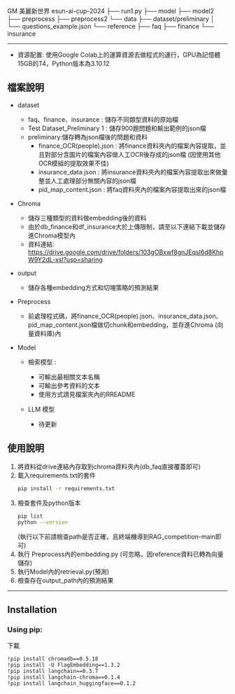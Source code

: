 GM 美麗新世界
esun-ai-cup-2024
├── run1.py
├── model
├── model2
├── preprocess
├── preprocess2
└── data 
    ├── dataset/preliminary
    │   └── questions_example.json
    └── reference
        ├── faq
        ├── finance
        └── insurance


---
- 資源配置: 使用Google Colab上的運算資源去做程式的運行，GPU為記憶體15GB的T4，Python版本為3.10.12

## 檔案說明
- dataset
  - faq、finance、insurance : 儲存不同類型資料的原始檔
  - Test Dataset_Preliminary 1 : 儲存900題問題和輸出範例的json檔
  - preliminary:儲存轉為json檔後的問題和資料
    - finance_OCR(people).json : 將finance資料夾內的檔案內容提取，並且對部分含圖片的檔案內容做人工OCR後存成的json檔 (因使用其他OCR模組的提取效果不佳)
    - insurance_data.json : 將insurance資料夾內的檔案內容提取出來做彙整並人工處理部分無關內容的json檔
    - pid_map_content.json : 將faq資料夾內的檔案內容提取出來的json檔
- Chroma
  - 儲存三種類型的資料做embedding後的資料
  - 由於db_finance和df_insurance大於上傳限制，請至以下連結下載並儲存進Chroma模型內
  - 資料連結:  https://drive.google.com/drive/folders/103gOBxwf8gnJEqsI6d8KhpW9Y2dL-xsl?usp=sharing
 
  
- output
  - 儲存各種embedding方式和切塊策略的預測結果

- Preprocess
  - 前處理程式碼，將finance_OCR(people).json、insurance_data.json、pid_map_content.json檔做切chunk和embedding，並存進Chroma (向量資料庫)內
    
- Model
  - 檢索模型 :
    - 可輸出最相關文本名稱
    - 可輸出參考資料的文本
    - 使用方式請見檔案夾內的RREADME

  - LLM 模型
    -  待更新
## 使用說明
1. 將資料從drive連結內存取到chroma資料夾內(db_faq直接覆蓋即可)
2. 載入requirements.txt的套件
   ```bash
   pip install -r requirements.txt
   ```
3. 檢查套件及python版本
   ```bash
   pip list
   python --version
   ```
   (執行以下前請檢查path是否正確，且終端機導到RAG_competition-main即可)
4. 執行 Preprocess內的embedding.py (可忽略，因reference資料已轉為向量儲存)
5. 執行Model內的retrieval.py(預測)
6. 檢查存在output_path內的預測結果
   
--- 

Installation
---

### Using pip:

下載

    !pip install chromadb==0.5.18
    !pip install -U FlagEmbedding==1.3.2
    !pip install langchain==0.3.7
    !pip install langchain-chroma==0.1.4
    !pip install langchain_huggingface==0.1.2

